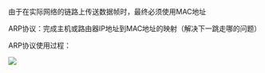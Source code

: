 由于在实际网络的链路上传送数据帧时，最终必须使用MAC地址

ARP协议：完成主机或路由器IP地址到MAC地址的映射（解决下一跳走哪的问题）

ARP协议使用过程：

![](https://tva1.sinaimg.cn/large/008i3skNly1gt4zxo1c4wj30go0afdhp.jpg)

